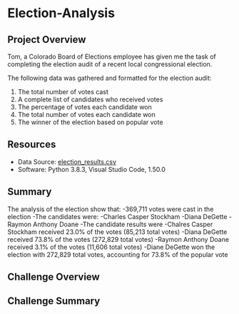 # Election-Analysis

## Project Overview
Tom, a Colorado Board of Elections employee has given me the task of completing the election audit of a recent local congressional election.  

The following data was gathered and formatted for the election audit:

1. The total number of votes cast
2. A complete list of candidates who received votes
3. The percentage of votes each candidate won
4. The total number of votes each candidate won
5. The winner of the election based on popular vote

## Resources
- Data Source: [election_results.csv](https://github.com/agregorash/Election-Analysis/blob/main/Resources/election_results.csv)
- Software: Python 3.8.3, Visual Studio Code, 1.50.0

## Summary
The analysis of the election show that:
-369,711 votes were cast in the election
-The candidates were:
  -Charles Casper Stockham
  -Diana DeGette
  -Raymon Anthony Doane
-The candidate results were
  -Chalres Casper Stockham received  23.0% of the votes (85,213 total votes)
  -Diana DeGette received 73.8% of the votes (272,829 total votes)
  -Raymon Anthony Doane received 3.1% of the votes (11,606 total votes)
-Diane DeGette won the election with 272,829 total votes, accounting for 73.8% of the popular vote
  
## Challenge Overview

## Challenge Summary
